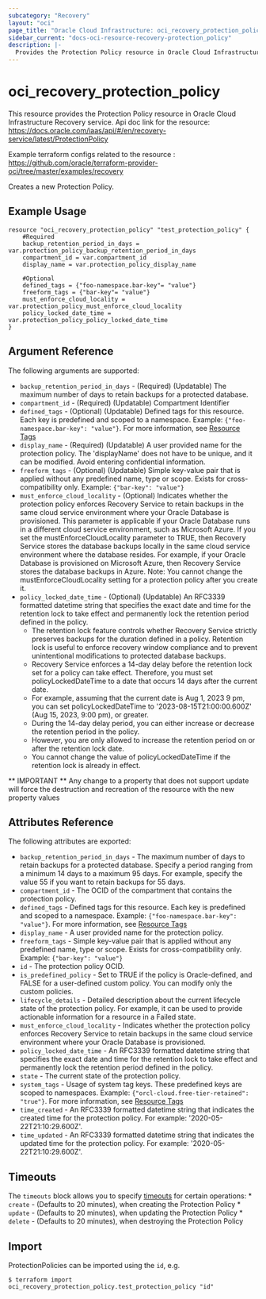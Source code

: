 ```yaml
---
subcategory: "Recovery"
layout: "oci"
page_title: "Oracle Cloud Infrastructure: oci_recovery_protection_policy"
sidebar_current: "docs-oci-resource-recovery-protection_policy"
description: |-
  Provides the Protection Policy resource in Oracle Cloud Infrastructure Recovery service
---
```


# oci_recovery_protection_policy
This resource provides the Protection Policy resource in Oracle Cloud Infrastructure Recovery service.
Api doc link for the resource: https://docs.oracle.com/iaas/api/#/en/recovery-service/latest/ProtectionPolicy

Example terraform configs related to the resource : https://github.com/oracle/terraform-provider-oci/tree/master/examples/recovery

Creates a new Protection Policy.


## Example Usage

```hcl
resource "oci_recovery_protection_policy" "test_protection_policy" {
	#Required
	backup_retention_period_in_days = var.protection_policy_backup_retention_period_in_days
	compartment_id = var.compartment_id
	display_name = var.protection_policy_display_name

	#Optional
	defined_tags = {"foo-namespace.bar-key"= "value"}
	freeform_tags = {"bar-key"= "value"}
	must_enforce_cloud_locality = var.protection_policy_must_enforce_cloud_locality
	policy_locked_date_time = var.protection_policy_policy_locked_date_time
}
```

## Argument Reference

The following arguments are supported:

* `backup_retention_period_in_days` - (Required) (Updatable) The maximum number of days to retain backups for a protected database.
* `compartment_id` - (Required) (Updatable) Compartment Identifier
* `defined_tags` - (Optional) (Updatable) Defined tags for this resource. Each key is predefined and scoped to a namespace. Example: `{"foo-namespace.bar-key": "value"}`. For more information, see [Resource Tags](https://docs.oracle.com/en-us/iaas/Content/General/Concepts/resourcetags.htm) 
* `display_name` - (Required) (Updatable) A user provided name for the protection policy. The 'displayName' does not have to be unique, and it can be modified. Avoid entering confidential information.
* `freeform_tags` - (Optional) (Updatable) Simple key-value pair that is applied without any predefined name, type or scope. Exists for cross-compatibility only. Example: `{"bar-key": "value"}` 
* `must_enforce_cloud_locality` - (Optional) Indicates whether the protection policy enforces Recovery Service to retain backups in the same cloud service environment where your Oracle Database is provisioned. This parameter is applicable if your Oracle Database runs in a different cloud service environment, such as Microsoft Azure. If you set the mustEnforceCloudLocality parameter to TRUE, then Recovery Service stores the database backups locally in the same cloud service environment where the database resides. For example, if your Oracle Database is provisioned on Microsoft Azure, then Recovery Service stores the database backups in Azure. Note: You cannot change the mustEnforceCloudLocality setting for a protection policy after you create it. 
* `policy_locked_date_time` - (Optional) (Updatable) An RFC3339 formatted datetime string that specifies the exact date and time for the retention lock to take effect and permanently lock the retention period defined in the policy.
	* The retention lock feature controls whether Recovery Service strictly preserves backups for the duration defined in a policy. Retention lock is useful to enforce recovery window compliance and to prevent unintentional modifications to protected database backups.
	* Recovery Service enforces a 14-day delay before the retention lock set for a policy can take effect. Therefore, you must set policyLockedDateTime  to a date that occurs 14 days after the current date.
	* For example, assuming that the current date is Aug 1, 2023 9 pm, you can set policyLockedDateTime  to '2023-08-15T21:00:00.600Z' (Aug 15, 2023, 9:00 pm), or greater.
	* During the 14-day delay period, you can either increase or decrease the retention period in the policy.
	* However, you are only allowed to increase the retention period on or after the retention lock date.
	* You cannot change the value of policyLockedDateTime if the retention lock is already in effect. 


** IMPORTANT **
Any change to a property that does not support update will force the destruction and recreation of the resource with the new property values

## Attributes Reference

The following attributes are exported:

* `backup_retention_period_in_days` - The maximum number of days to retain backups for a protected database. Specify a period ranging from a minimum 14 days to a maximum 95 days. For example, specify the value 55 if you want to retain backups for 55 days.
* `compartment_id` - The OCID of the compartment that contains the protection policy.
* `defined_tags` - Defined tags for this resource. Each key is predefined and scoped to a namespace. Example: `{"foo-namespace.bar-key": "value"}`. For more information, see [Resource Tags](https://docs.oracle.com/en-us/iaas/Content/General/Concepts/resourcetags.htm) 
* `display_name` - A user provided name for the protection policy.
* `freeform_tags` - Simple key-value pair that is applied without any predefined name, type or scope. Exists for cross-compatibility only. Example: `{"bar-key": "value"}` 
* `id` - The protection policy OCID.
* `is_predefined_policy` - Set to TRUE if the policy is Oracle-defined, and FALSE for a user-defined custom policy. You can modify only the custom policies.
* `lifecycle_details` - Detailed description about the current lifecycle state of the protection policy. For example, it can be used to provide actionable information for a resource in a Failed state.
* `must_enforce_cloud_locality` - Indicates whether the protection policy enforces Recovery Service to retain backups in the same cloud service environment where your Oracle Database is provisioned.
* `policy_locked_date_time` - An RFC3339 formatted datetime string that specifies the exact date and time for the retention lock to take effect and permanently lock the retention period defined in the policy. 
* `state` - The current state of the protection policy. 
* `system_tags` - Usage of system tag keys. These predefined keys are scoped to namespaces. Example: `{"orcl-cloud.free-tier-retained": "true"}`. For more information, see [Resource Tags](https://docs.oracle.com/en-us/iaas/Content/General/Concepts/resourcetags.htm) 
* `time_created` - An RFC3339 formatted datetime string that indicates the created time for the protection policy. For example: '2020-05-22T21:10:29.600Z'. 
* `time_updated` - An RFC3339 formatted datetime string that indicates the updated time for the protection policy. For example: '2020-05-22T21:10:29.600Z'. 

## Timeouts

The `timeouts` block allows you to specify [timeouts](https://registry.terraform.io/providers/oracle/oci/latest/docs/guides/changing_timeouts) for certain operations:
	* `create` - (Defaults to 20 minutes), when creating the Protection Policy
	* `update` - (Defaults to 20 minutes), when updating the Protection Policy
	* `delete` - (Defaults to 20 minutes), when destroying the Protection Policy


## Import

ProtectionPolicies can be imported using the `id`, e.g.

```
$ terraform import oci_recovery_protection_policy.test_protection_policy "id"
```


